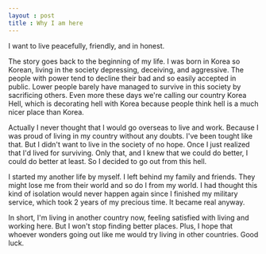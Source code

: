 ```yaml
---
layout : post
title : Why I am here
---
```


I want to live peacefully, friendly, and in honest.

The story goes back to the beginning of my life. I was born in Korea so Korean, living in the society depressing, deceiving, and aggressive. The people with power tend to decline their bad and so easily accepted in public. Lower people barely have managed to survive in this society by sacrificing others. Even more these days we're calling our country Korea Hell, which is decorating hell with Korea because people think hell is a much nicer place than Korea.

<!--break-->

Actually I never thought that I would go overseas to live and work. Because I was proud of living in my country without any doubts. I've been tought like that. But I didn't want to live in the society of no hope. Once I just realized that I'd lived for surviving. Only that, and I knew that we could do better, I could do better at least. So I decided to go out from this hell.

I started my another life by myself. I left behind my family and friends. They might lose me from their world and so do I from my world. I had thought this kind of isolation would never happen again since I finished my military service, which took 2 years of my precious time. It became real anyway.

In short, I'm living in another country now, feeling satisfied with living and working here. But I won't stop finding better places. Plus, I hope that whoever wonders going out like me would try living in other countries. Good luck.
